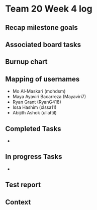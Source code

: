 # Team 20 Week 4 log
## Recap milestone goals

## Associated board tasks 

## Burnup chart

## Mapping of usernames 
- Mo Al-Maskari (mohdsm)
- Maya Ayaviri Bacarreza (Mayaviri7)
- Ryan Grant (RyanG418)
- Issa Hashim (xIssa11)
- Abijith Ashok (ullattil)

## Completed Tasks
-

## In progress Tasks
-

## Test report

## Context
